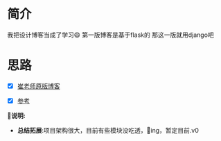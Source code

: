 
# 简介
我把设计博客当成了学习😄
第一版博客是基于flask的
那这一版就用django吧

# 思路
  - [x] [崔老师原版博客](https://cuiqingcai.com/)
  - [x] [参考](https://github.com/stormsha)


**🙋说明:**
- **总结拓展**:项目架构很大，目前有些模块没吃透，💪ing，暂定目前.v0
